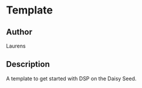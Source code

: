 # Template

## Author

Laurens

## Description

A template to get started with DSP on the Daisy Seed.
